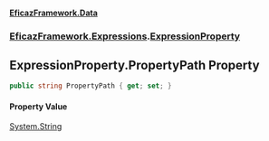 #### [EficazFramework.Data](EficazFrameworkData.md 'EficazFramework Data')
### [EficazFramework.Expressions](EficazFrameworkData.md#EficazFramework.Expressions 'EficazFramework.Expressions').[ExpressionProperty](EficazFramework.Expressions/ExpressionProperty.md 'EficazFramework.Expressions.ExpressionProperty')

## ExpressionProperty.PropertyPath Property

```csharp
public string PropertyPath { get; set; }
```

#### Property Value
[System.String](https://docs.microsoft.com/en-us/dotnet/api/System.String 'System.String')